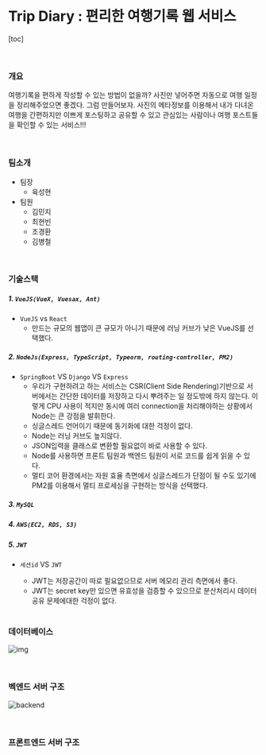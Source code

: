 # Trip Diary : 편리한 여행기록 웹 서비스

[toc]

<br>

### 개요

여행기록을 편하게 작성할 수 있는 방법이 없을까? 사진만 넣어주면 자동으로 여행 일정을 정리해주었으면 좋겠다. 그럼 만들어보자. 사진의 메타정보를 이용해서 내가 다녀온 여행을 간편하지만 이쁘게 포스팅하고 공유할 수 있고 관심있는 사람이나 여행 포스트들을 확인할 수 있는 서비스!!!

<br>

### 팀소개

- 팀장
  - 육성현
- 팀원
  - 김민지
  - 최현빈
  - 조경환
  - 김병철

<br>

### 기술스택

##### 1. `VueJS(VueX, Vuesax, Ant)`

- `VueJS` vs `React`
  - 만드는 규모의 웹앱이 큰 규모가 아니기 때문에 러닝 커브가 낮은 VueJS를 선택했다.

##### 2. `NodeJs(Express, TypeScript, Typeorm, routing-controller, PM2)`

- `SpringBoot` VS `Django` VS `Express`
  - 우리가 구현하려고 하는 서비스는 CSR(Client Side Rendering)기반으로 서버에서는 간단한 데이터를 저장하고 다시 뿌려주는 일 정도밖에 하지 않는다. 이렇게 CPU 사용이 적지만 동시에 여러 connection을 처리해야하는 상황에서 Node는 큰 강점을 발휘한다.
  - 싱글스레드 언어이기 때문에 동기화에 대한 걱정이 없다.
  - Node는 러닝 커브도 높지않다.
  - JSON입력을 클래스로 변환할 필요없이 바로 사용할 수 있다.
  - Node를 사용하면 프론트 팀원과 백엔드 팀원이 서로 코드를 쉽게 읽을 수 있다.
  - 멀티 코어 환경에서는 자원 효율 측면에서 싱글스레드가 단점이 될 수도 있기에 PM2를 이용해서 멀티 프로세싱을 구현하는 방식을 선택했다.

##### 3. `MySQL`

##### 4. `AWS(EC2, RDS, S3)` 

##### 5. `JWT`

- `세션id` VS `JWT`

  - JWT는 저장공간이 따로 필요없으므로 서버 메모리 관리 측면에서 좋다.
  - JWT는 secret key만 있으면 유효성을 검증할 수 있으므로 분산처리시 데이터 공유 문제에대한 걱정이 없다. 

  <br>

### 데이터베이스

![img](https://d2sqqdb3t4xrq5.cloudfront.net/upload/nuboG4d35QJeLoim2/NHU4bndYWXU0SGpwZ3NFaUFfd003YTRMdHd4U0pnV2RtaTIucG5n)

<br>

### 벡엔드 서버 구조

![backend](backend.jpg)

<br>

### 프론트엔드 서버 구조
  